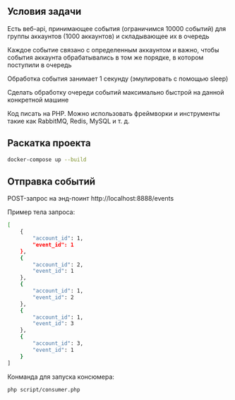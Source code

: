 ## Условия задачи
Есть веб-api, принимающее события (ограничимся 10000 событий) для группы аккаунтов (1000 аккаунтов) и складывающее их в очередь

Каждое событие связано с определенным аккаунтом и важно, чтобы события аккаунта обрабатывались в том же порядке, в котором поступили в очередь

Обработка события занимает 1 секунду (эмулировать с помощью sleep)

Сделать обработку очереди событий максимально быстрой на данной конкретной машине

Код писать на PHP. Можно использовать фреймворки и инструменты такие как RabbitMQ, Redis, MySQL и т. д.


## Раскатка проекта

```bash
docker-compose up --build
```

## Отправка событий
POST-запрос на энд-поинт http://localhost:8888/events

Пример тела запроса:
```bash
[
    {
        "account_id": 1,
        "event_id": 1
    },
    {
        "account_id": 2,
        "event_id": 1
    },
    {
        "account_id": 1,
        "event_id": 2
    },
    {
        "account_id": 1,
        "event_id": 3
    },
    {
        "account_id": 3,
        "event_id": 1
    }
]
```

Конманда для запуска консюмера:
```bash
php script/consumer.php
```